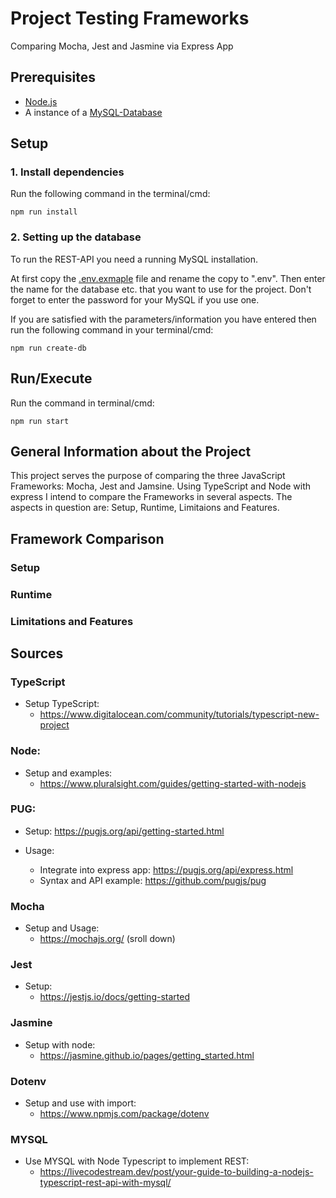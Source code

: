 # Project Testing Frameworks

Comparing Mocha, Jest and Jasmine via Express App

## Prerequisites

* [Node.js](https://nodejs.org/en/)
* A instance of a [MySQL-Database](#2-Setting-up-the-database)

## Setup

### 1. Install dependencies

Run the following command in the terminal/cmd:

`npm run install`

### 2. Setting up the database

To run the REST-API you need a running MySQL installation.

At first copy the [.env.exmaple](./config/.env.example) file and rename the copy to ".env". Then enter the name for the database etc. that you want to use for the project. Don't  forget to enter the password for your MySQL if you use one.

If you are satisfied with the parameters/information you have entered then run the following command in your terminal/cmd:

`npm run create-db`

## Run/Execute

Run the command in terminal/cmd:

`npm run start`

## General Information about the Project

This project serves the purpose of comparing the three JavaScript Frameworks: Mocha, Jest and Jamsine. Using TypeScript and Node with express I intend to compare the Frameworks in several aspects. The aspects in question are: Setup, Runtime, Limitaions and Features.

## Framework Comparison

### Setup

### Runtime

### Limitations and Features

## Sources

### TypeScript

* Setup TypeScript:
  * https://www.digitalocean.com/community/tutorials/typescript-new-project

### Node:

* Setup and examples:
  * https://www.pluralsight.com/guides/getting-started-with-nodejs

### PUG:

* Setup: https://pugjs.org/api/getting-started.html
* Usage:

  * Integrate into express app: https://pugjs.org/api/express.html
  * Syntax and API example: https://github.com/pugjs/pug

### Mocha

* Setup and Usage:
  * https://mochajs.org/ (sroll down)

### Jest

* Setup:
  * https://jestjs.io/docs/getting-started

### Jasmine

* Setup with node:
  * https://jasmine.github.io/pages/getting_started.html

### Dotenv

* Setup and use with import:
  * https://www.npmjs.com/package/dotenv

### MYSQL

* Use MYSQL with Node Typescript to implement REST:
  * https://livecodestream.dev/post/your-guide-to-building-a-nodejs-typescript-rest-api-with-mysql/
